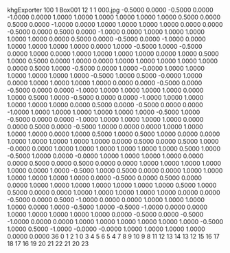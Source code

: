 khgExporter 100 1
Box001 12 1
1 000.jpg
   -0.5000     0.0000    -0.5000    0.0000    -1.0000     0.0000    1.0000     1.0000     1.0000     1.0000    1.0000     1.0000
    0.5000     0.0000     0.5000    0.0000    -1.0000     0.0000    1.0000     1.0000     1.0000     1.0000    0.0000     0.0000
   -0.5000     0.0000     0.5000    0.0000    -1.0000     0.0000    1.0000     1.0000     1.0000     1.0000    1.0000     0.0000
    0.5000     0.0000    -0.5000    0.0000    -1.0000     0.0000    1.0000     1.0000     1.0000     1.0000    0.0000     1.0000
   -0.5000     1.0000    -0.5000    0.0000     1.0000     0.0000    1.0000     1.0000     1.0000     1.0000    0.0000     1.0000
    0.5000     1.0000     0.5000    0.0000     1.0000     0.0000    1.0000     1.0000     1.0000     1.0000    1.0000     0.0000
    0.5000     1.0000    -0.5000    0.0000     1.0000    -0.0000    1.0000     1.0000     1.0000     1.0000    1.0000     1.0000
   -0.5000     1.0000     0.5000   -0.0000     1.0000     0.0000    1.0000     1.0000     1.0000     1.0000    0.0000     0.0000
   -0.5000     0.0000    -0.5000    0.0000     0.0000    -1.0000    1.0000     1.0000     1.0000     1.0000    0.0000     1.0000
    0.5000     1.0000    -0.5000    0.0000     0.0000    -1.0000    1.0000     1.0000     1.0000     1.0000    1.0000     0.0000
    0.5000     0.0000    -0.5000    0.0000     0.0000    -1.0000    1.0000     1.0000     1.0000     1.0000    1.0000     1.0000
   -0.5000     1.0000    -0.5000    0.0000     0.0000    -1.0000    1.0000     1.0000     1.0000     1.0000    0.0000     0.0000
    0.5000     0.0000    -0.5000    1.0000     0.0000     0.0000    1.0000     1.0000     1.0000     1.0000    0.0000     1.0000
    0.5000     1.0000     0.5000    1.0000     0.0000     0.0000    1.0000     1.0000     1.0000     1.0000    1.0000     0.0000
    0.5000     0.0000     0.5000    1.0000    -0.0000     0.0000    1.0000     1.0000     1.0000     1.0000    1.0000     1.0000
    0.5000     1.0000    -0.5000    1.0000     0.0000    -0.0000    1.0000     1.0000     1.0000     1.0000    0.0000     0.0000
    0.5000     0.0000     0.5000    0.0000     0.0000     1.0000    1.0000     1.0000     1.0000     1.0000    0.0000     1.0000
   -0.5000     1.0000     0.5000    0.0000     0.0000     1.0000    1.0000     1.0000     1.0000     1.0000    1.0000     0.0000
   -0.5000     0.0000     0.5000    0.0000     0.0000     1.0000    1.0000     1.0000     1.0000     1.0000    1.0000     1.0000
    0.5000     1.0000     0.5000    0.0000     0.0000     1.0000    1.0000     1.0000     1.0000     1.0000    0.0000     0.0000
   -0.5000     0.0000     0.5000   -1.0000     0.0000     0.0000    1.0000     1.0000     1.0000     1.0000    0.0000     1.0000
   -0.5000     1.0000    -0.5000   -1.0000     0.0000     0.0000    1.0000     1.0000     1.0000     1.0000    1.0000     0.0000
   -0.5000     0.0000    -0.5000   -1.0000     0.0000     0.0000    1.0000     1.0000     1.0000     1.0000    1.0000     1.0000
   -0.5000     1.0000     0.5000   -1.0000    -0.0000    -0.0000    1.0000     1.0000     1.0000     1.0000    0.0000     0.0000
 36
  0   1   2   1   0   3   4   5   6   5   4   7   8   9  10   9   8  11  12  13  14  13  12  15  16  17  18  17  16  19  20  21  22  21  20  23 